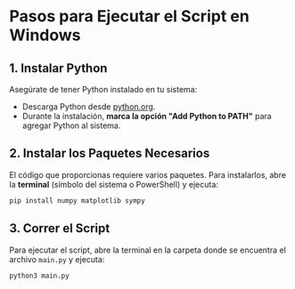 # Pasos para Ejecutar el Script en Windows

## 1. Instalar Python

Asegúrate de tener Python instalado en tu sistema:

- Descarga Python desde [python.org](https://www.python.org/downloads/).
- Durante la instalación, **marca la opción "Add Python to PATH"** para agregar Python al sistema.

## 2. Instalar los Paquetes Necesarios

El código que proporcionas requiere varios paquetes. Para instalarlos, abre la **terminal** (símbolo del sistema o PowerShell) y ejecuta:

```bash
pip install numpy matplotlib sympy
```
## 3. Correr el Script

Para ejecutar el script, abre la terminal en la carpeta donde se encuentra el archivo `main.py` y ejecuta:

```bash
python3 main.py
```

